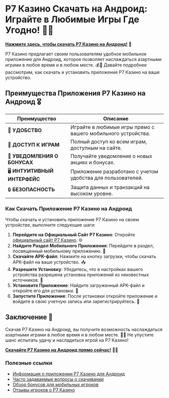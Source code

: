 # Р7 Казино Скачать на Андроид: Играйте в Любимые Игры Где Угодно! 🎲✨

[**Нажмите здесь, чтобы скачать Р7 Казино на Андроид!**](https://brandplay.link/bMd3Yjsw) 🤑

Р7 Казино предлагает своим пользователям удобное мобильное приложение для Андроид, которое позволяет наслаждаться азартными играми в любое время и в любом месте. 💰🎉 Давайте подробнее рассмотрим, как скачать и установить приложение Р7 Казино на ваше устройство.

## Преимущества Приложения Р7 Казино на Андроид 🎖️

| **Преимущество**                 | **Описание**                                          |
|----------------------------------|------------------------------------------------------|
| 📱 **УДОБСТВО**                  | Играйте в любимые игры прямо с вашего мобильного устройства. |
| 🎰 **ДОСТУП К ИГРАМ**            | Полный доступ ко всем играм, доступным на сайте.    |
| 🔔 **УВЕДОМЛЕНИЯ О БОНУСАХ**     | Получайте уведомления о новых акциях и бонусах.     |
| 🖥️ **ИНТУИТИВНЫЙ ИНТЕРФЕЙС**    | Приложение разработано с учетом удобства для пользователей. |
| 🔒 **БЕЗОПАСНОСТЬ**               | Защита данных и транзакций на высоком уровне.       |

### Как Скачать Приложение Р7 Казино на Андроид

Чтобы скачать и установить приложение Р7 Казино на своем устройстве, выполните следующие шаги:

1. **Перейдите на Официальный Сайт Р7 Казино**: Откройте [официальный сайт Р7 Казино](https://brandplay.link/bMd3Yjsw). 🌐
2. **Найдите Раздел Мобильного Приложения**: Перейдите в раздел, посвященный мобильному приложению. 📲
3. **Скачайте APK-файл**: Нажмите на кнопку загрузки, чтобы скачать APK-файл на ваше устройство. 📥
4. **Разрешите Установку**: Убедитесь, что в настройках вашего устройства разрешена установка приложений из неизвестных источников. 🔧
5. **Установите Приложение**: Найдите загруженный APK-файл и откройте его для установки. 📲
6. **Запустите Приложение**: После установки откройте приложение и войдите в свою учетную запись или зарегистрируйтесь. 🎉

## Заключение 🎊

Скачав Р7 Казино на Андроид, вы получите возможность наслаждаться азартными играми в любое время и в любом месте. 🌟💸 Не упустите шанс испытать удачу и насладиться игрой на Р7 Казино!

[**Скачайте Р7 Казино на Андроид прямо сейчас!**](https://brandplay.link/bMd3Yjsw) 💪🎊

### Полезные ссылки
- [Информация о приложении Р7 Казино для Андроид](https://brandplay.link/bMd3Yjsw)
- [Часто задаваемые вопросы о скачивании](https://brandplay.link/bMd3Yjsw)
- [Обзор бонусов для мобильных игроков](https://brandplay.link/bMd3Yjsw)
- [Отзывы игроков о Р7 Казино](https://brandplay.link/bMd3Yjsw)
